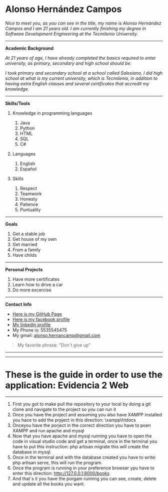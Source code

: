 # Alonso Hernández Campos
<!-- <h1 align="center">Alonso Hernández Campos</h1> -->
*Nice to meet you, as you can see in the title, my name is Alonso Hernández Campos and I am 21 years old. I am currently finishing my degree in Software Development Engineering at the Tecmilenio University.*

---

**Academic Background**

*At 21 years of age, I have already completed the basics required to enter university, as primary, secondary and high school should be.*

*I took primary and secondary school at a school called Salesiano, I did high school at what is my current university, which is Tecmilenio, in addition to having extra English classes and several certificates that accredit my knowledge.*

---

**Skills/Tools**

1. Knowledge in programming languages
    1. Java
    2. Python
    3. HTML
    4. SQL
    5. C#

2. Languages
    1. English
    2. Español

3. Skills
    1. Respect
    2. Teamwork
    3. Honesty
    4. Patience
    5. Puntuality

---

**Goals**

1. Get a stable job
2. Get house of my own
3. Get married
4. From a family
5. Have childs

---

**Personal Projects**

1. Have more certificates
2. Learn how to drive a car
3. Do more excercise

---

**Contact Info**

* [Here is my GitHub Page](https://github.com)
* [Here is my facebook profile](https://www.facebook.com/alonso.hernandez.58760608/)
* [My linkedin profile](https://www.linkedin.com/in/alonso-hernández-campos-480843273/?locale=en_US)
* My Phone is: 5535545475
* My gmail: alonso.hernancamp@gmail.com 

>My favorite phrase: "Don´t give up"

---
---

# These is the guide in order to use the application: Evidencia 2 Web

---

1. First you got to make pull the repository to your local by doing a git clone and navigate to the project so you can run it
2. Once you have the project and assuming you also have XAMPP installed you hace to add the prpject in this direction: \xampp\htdocs
3. Onceyou have the porject in the correct direction you have to poen XAMPP and run apache and mysql
4. Now that you have apache and mysql running you have to open the code in visual studio code and get a terminal, once in the terminal you have to put this instruction: php artisan migrate this will create the database in mysql.
5. Once in the terminal and with the database created you have to write: php artisan serve, this will run the program.
6. Once the program is running in your preference browser ypu have to enter this direction: http://127.0.0.1:8000/books
7. And that´s it you have the porgam running you can see, create, delete and update all the books you want.




